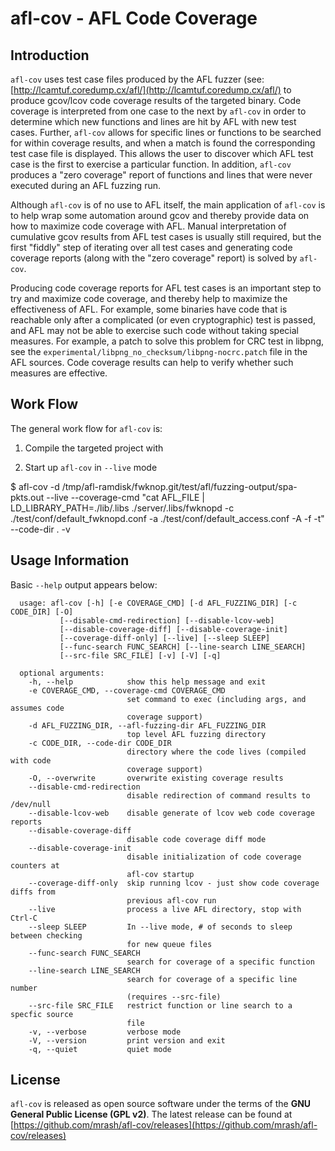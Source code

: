 # afl-cov - AFL Code Coverage

## Introduction
`afl-cov` uses test case files produced by the AFL fuzzer (see:
[http://lcamtuf.coredump.cx/afl/](http://lcamtuf.coredump.cx/afl/) to produce
gcov/lcov code coverage results of the targeted binary. Code coverage is
interpreted from one case to the next by `afl-cov` in order to determine which
new functions and lines are hit by AFL with new test cases. Further, `afl-cov`
allows for specific lines or functions to be searched for within coverage
results, and when a match is found the corresponding test case file is
displayed. This allows the user to discover which AFL test case is the first to
exercise a particular function. In addition, `afl-cov` produces a "zero
coverage" report of functions and lines that were never executed during an AFL
fuzzing run.

Although `afl-cov` is of no use to AFL itself, the main application of
`afl-cov` is to help wrap some automation around gcov and thereby provide data
on how to maximize code coverage with AFL. Manual interpretation of cumulative
gcov results from AFL test cases is usually still required, but the first
"fiddly" step of iterating over all test cases and generating code coverage
reports (along with the "zero coverage" report) is solved by `afl-cov`.

Producing code coverage reports for AFL test cases is an important step to try
and maximize code coverage, and thereby help to maximize the effectiveness of
AFL. For example, some binaries have code that is reachable only after a
complicated (or even cryptographic) test is passed, and AFL may not be able to
exercise such code without taking special measures. For example, a patch to
solve this problem for CRC test in libpng, see the
`experimental/libpng_no_checksum/libpng-nocrc.patch` file in the AFL sources.
Code coverage results can help to verify whether such measures are effective.

## Work Flow
The general work flow for `afl-cov` is:

1) Compile the targeted project with 

2) Start up `afl-cov` in `--live` mode

$ afl-cov -d /tmp/afl-ramdisk/fwknop.git/test/afl/fuzzing-output/spa-pkts.out --live --coverage-cmd "cat AFL_FILE | LD_LIBRARY_PATH=./lib/.libs ./server/.libs/fwknopd -c ./test/conf/default_fwknopd.conf -a ./test/conf/default_access.conf -A -f -t" --code-dir . -v

## Usage Information
Basic `--help` output appears below:

      usage: afl-cov [-h] [-e COVERAGE_CMD] [-d AFL_FUZZING_DIR] [-c CODE_DIR] [-O]
               [--disable-cmd-redirection] [--disable-lcov-web]
               [--disable-coverage-diff] [--disable-coverage-init]
               [--coverage-diff-only] [--live] [--sleep SLEEP]
               [--func-search FUNC_SEARCH] [--line-search LINE_SEARCH]
               [--src-file SRC_FILE] [-v] [-V] [-q]

      optional arguments:
        -h, --help            show this help message and exit
        -e COVERAGE_CMD, --coverage-cmd COVERAGE_CMD
                              set command to exec (including args, and assumes code
                              coverage support)
        -d AFL_FUZZING_DIR, --afl-fuzzing-dir AFL_FUZZING_DIR
                              top level AFL fuzzing directory
        -c CODE_DIR, --code-dir CODE_DIR
                              directory where the code lives (compiled with code
                              coverage support)
        -O, --overwrite       overwrite existing coverage results
        --disable-cmd-redirection
                              disable redirection of command results to /dev/null
        --disable-lcov-web    disable generate of lcov web code coverage reports
        --disable-coverage-diff
                              disable code coverage diff mode
        --disable-coverage-init
                              disable initialization of code coverage counters at
                              afl-cov startup
        --coverage-diff-only  skip running lcov - just show code coverage diffs from
                              previous afl-cov run
        --live                process a live AFL directory, stop with Ctrl-C
        --sleep SLEEP         In --live mode, # of seconds to sleep between checking
                              for new queue files
        --func-search FUNC_SEARCH
                              search for coverage of a specific function
        --line-search LINE_SEARCH
                              search for coverage of a specific line number
                              (requires --src-file)
        --src-file SRC_FILE   restrict function or line search to a specfic source
                              file
        -v, --verbose         verbose mode
        -V, --version         print version and exit
        -q, --quiet           quiet mode

## License
`afl-cov` is released as open source software under the terms of
the **GNU General Public License (GPL v2)**. The latest release can be found
at [https://github.com/mrash/afl-cov/releases](https://github.com/mrash/afl-cov/releases)
